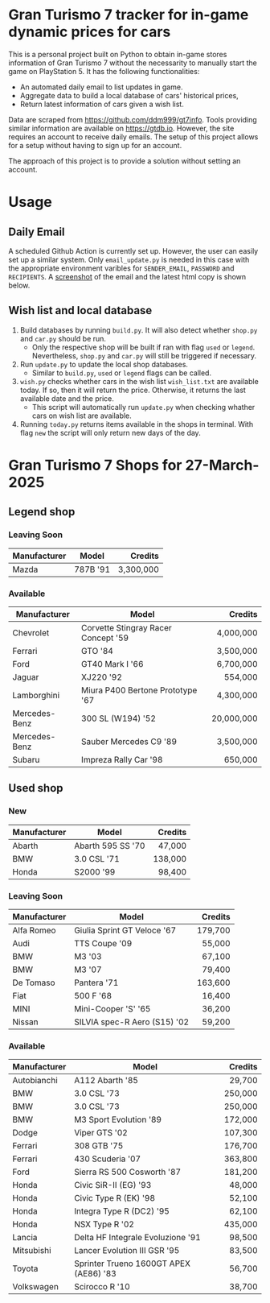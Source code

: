 # Gran Turismo 7 tracker for in-game dynamic prices for cars

This is a personal project built on Python to obtain in-game stores information of Gran Turismo 7 without the necessarity to manually start the game on PlayStation 5. It has the following functionalities:

- An automated daily email to list updates in game.
- Aggregate data to build a local database of cars' historical prices,
- Return latest information of cars given a wish list.

Data are scraped from https://github.com/ddm999/gt7info. Tools providing similar information are available on https://gtdb.io. However, the site requires an account to receive daily emails. The setup of this project allows for a setup without having to sign up for an account.

The approach of this project is to provide a solution without setting an account.

# Usage

## Daily Email

A scheduled Github Action is currently set up. However, the user can easily set up a similar system. Only `email_update.py` is needed in this case with the appropriate environment varibles for `SENDER_EMAIL`, `PASSWORD` and `RECIPIENTS`. A [screenshot](https://raw.githubusercontent.com/marcohoucheng/Gran-Turismo-7-Price-Tracker/main/data/email_screenshot.png) of the email and the latest html copy is shown below.

## Wish list and local database

1. Build databases by running `build.py`. It will also detect whether `shop.py` and `car.py` should be run.
    - Only the respective shop will be built if ran with flag `used` or `legend`. Nevertheless, `shop.py` and `car.py` will still be triggered if necessary.
2. Run `update.py` to update the local shop databases.
    - Similar to `build.py`, `used` or `legend` flags can be called.
3. `wish.py` checks whether cars in the wish list `wish_list.txt` are available today. If so, then it will return the price. Otherwise, it returns the last available date and the price.
    - This script will automatically run `update.py` when checking whather cars on wish list are available.
4. Running `today.py` returns items available in the shops in terminal. With flag `new` the script will only return new days of the day.


# Gran Turismo 7 Shops for 27-March-2025



## Legend shop

### Leaving Soon
 | Manufacturer | Model | Credits |
 | --- | --- | --: |
|Mazda|787B '91|3,300,000|

### Available
 | Manufacturer | Model | Credits |
 | --- | --- | --: |
|Chevrolet|Corvette Stingray Racer Concept '59|4,000,000|
|Ferrari|GTO '84|3,500,000|
|Ford|GT40 Mark I '66|6,700,000|
|Jaguar|XJ220 '92|554,000|
|Lamborghini|Miura P400 Bertone Prototype '67|4,300,000|
|Mercedes-Benz|300 SL (W194) '52|20,000,000|
|Mercedes-Benz|Sauber Mercedes C9 '89|3,500,000|
|Subaru|Impreza Rally Car '98|650,000|


## Used shop

### New
 | Manufacturer | Model | Credits |
 | --- | --- | --: |
|Abarth|Abarth 595 SS '70|47,000|
|BMW|3.0 CSL '71|138,000|
|Honda|S2000 '99|98,400|

### Leaving Soon
 | Manufacturer | Model | Credits |
 | --- | --- | --: |
|Alfa Romeo|Giulia Sprint GT Veloce '67|179,700|
|Audi|TTS Coupe '09|55,000|
|BMW|M3 '03|67,100|
|BMW|M3 '07|79,400|
|De Tomaso|Pantera '71|163,600|
|Fiat|500 F '68|16,400|
|MINI|Mini-Cooper 'S' '65|36,200|
|Nissan|SILVIA spec-R Aero (S15) '02|59,200|

### Available
 | Manufacturer | Model | Credits |
 | --- | --- | --: |
|Autobianchi|A112 Abarth '85|29,700|
|BMW|3.0 CSL '73|250,000|
|BMW|3.0 CSL '73|250,000|
|BMW|M3 Sport Evolution '89|172,000|
|Dodge|Viper GTS '02|107,300|
|Ferrari|308 GTB '75|176,700|
|Ferrari|430 Scuderia '07|363,800|
|Ford|Sierra RS 500 Cosworth '87|181,200|
|Honda|Civic SiR-II (EG) '93|48,000|
|Honda|Civic Type R (EK) '98|52,100|
|Honda|Integra Type R (DC2) '95|62,100|
|Honda|NSX Type R '02|435,000|
|Lancia|Delta HF Integrale Evoluzione '91|98,500|
|Mitsubishi|Lancer Evolution III GSR '95|83,500|
|Toyota|Sprinter Trueno 1600GT APEX (AE86) '83|56,700|
|Volkswagen|Scirocco R '10|38,700|
